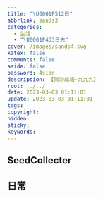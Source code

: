 ```yaml
---
title: "\U0001F512日"
abbrlink: sands3
categories:
  - 生活
  - "\U0001F4D3日志"
cover: /images/sands4.svg
katex: false
comments: false
aside: false
password: 4sion
description: 【聚沙成塔·九九九】
root: ../../
date: 2023-03-03 01:11:01
update: 2023-03-03 01:11:01
tags:
copyright:
hidden:
sticky:
keywords:
---
```


## SeedCollecter


## 日常